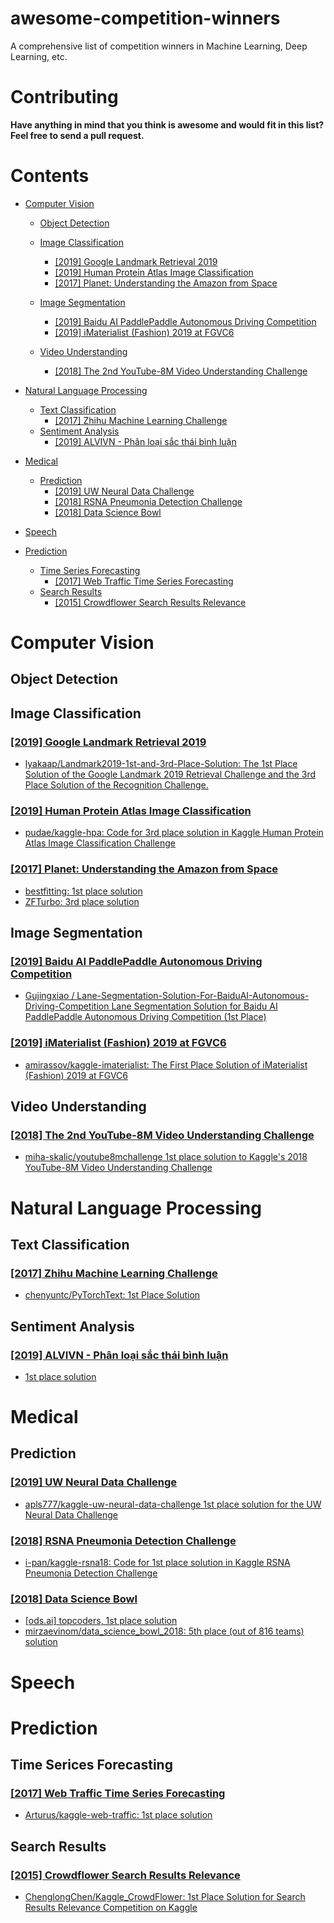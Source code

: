# awesome-competition-winners

A comprehensive list of competition winners in Machine Learning, Deep Learning, etc.

# Contributing
**Have anything in mind that you think is awesome and would fit in this list? Feel free to send a pull request.**

# Contents

- [Computer Vision](#computer-vision)
    - [Object Detection](#object-detection)
    - [Image Classification](#image-classification)
        - [[2019] Google Landmark Retrieval 2019](#2019-google-landmark-retrieval-2019)
        - [[2019] Human Protein Atlas Image Classification](#2019-human-protein-atlas-image-classification)
        - [[2017] Planet: Understanding the Amazon from Space](#2017-planet-understanding-the-amazon-from-space)

    - [Image Segmentation](#image-segmentation)
        - [[2019] Baidu AI PaddlePaddle Autonomous Driving Competition](#2019-baidu-ai-paddlepaddle-autonomous-driving-competition)
        - [[2019] iMaterialist (Fashion) 2019 at FGVC6](#2019-imaterialist-fashion-2019-at-fgvc6)
    - [Video Understanding](#video-understanding)
        - [[2018] The 2nd YouTube-8M Video Understanding Challenge](#2018-the-2nd-youtube-8m-video-understanding-challenge)

- [Natural Language Processing](#natural-language-processing)
    - [Text Classification](#text-classification)
        - [[2017] Zhihu Machine Learning Challenge](#2017-zhihu-machine-learning-challenge)
    - [Sentiment Analysis](#sentiment-analysis)
        - [[2019] ALVIVN - Phân loại sắc thái bình luận](#2019-alvivn---ph%C3%A2n-lo%E1%BA%A1i-s%E1%BA%AFc-th%C3%A1i-b%C3%ACnh-lu%E1%BA%ADn)

- [Medical](#medical)
    - [Prediction](#prediction)
        - [[2019] UW Neural Data Challenge](https://github.com/quanhua92/awesome-competition-winners#2019-uw-neural-data-challenge)
        - [[2018] RSNA Pneumonia Detection Challenge](https://github.com/quanhua92/awesome-competition-winners#2018-rsna-pneumonia-detection-challenge)
        - [[2018] Data Science Bowl](https://www.kaggle.com/c/data-science-bowl-2018)

- [Speech](#speech)

- [Prediction](#prediction-1)
    - [Time Series Forecasting](#time-serices-forecasting)
        - [[2017] Web Traffic Time Series Forecasting](#2017-web-traffic-time-series-forecasting)
    - [Search Results](#search-results)
        - [[2015] Crowdflower Search Results Relevance](#2015-crowdflower-search-results-relevance)

# Computer Vision

## Object Detection

## Image Classification

### [[2019] Google Landmark Retrieval 2019](https://www.kaggle.com/c/landmark-retrieval-2019/)
- [lyakaap/Landmark2019-1st-and-3rd-Place-Solution: The 1st Place Solution of the Google Landmark 2019 Retrieval Challenge and the 3rd Place Solution of the Recognition Challenge.](https://github.com/lyakaap/Landmark2019-1st-and-3rd-Place-Solution)

### [[2019] Human Protein Atlas Image Classification](https://www.kaggle.com/c/human-protein-atlas-image-classification/)
- [pudae/kaggle-hpa: Code for 3rd place solution in Kaggle Human Protein Atlas Image Classification Challenge](https://github.com/pudae/kaggle-hpa)

### [[2017] Planet: Understanding the Amazon from Space](https://www.kaggle.com/c/planet-understanding-the-amazon-from-space)
- [bestfitting: 1st place solution](https://www.kaggle.com/c/planet-understanding-the-amazon-from-space/discussion/36809)
- [ZFTurbo: 3rd place solution](https://www.kaggle.com/c/planet-understanding-the-amazon-from-space/discussion/38831#latest-218621)


## Image Segmentation

### [[2019] Baidu AI PaddlePaddle Autonomous Driving Competition](https://aistudio.baidu.com/aistudio/#/competition/detail/5)
- [Gujingxiao / Lane-Segmentation-Solution-For-BaiduAI-Autonomous-Driving-Competition Lane Segmentation Solution for Baidu AI PaddlePaddle Autonomous Driving Competition (1st Place)](https://github.com/gujingxiao/Lane-Segmentation-Solution-For-BaiduAI-Autonomous-Driving-Competition)

### [[2019] iMaterialist (Fashion) 2019 at FGVC6](https://www.kaggle.com/c/imaterialist-fashion-2019-FGVC6/)
- [amirassov/kaggle-imaterialist: The First Place Solution of iMaterialist (Fashion) 2019 at FGVC6](https://github.com/amirassov/kaggle-imaterialist)

## Video Understanding

### [[2018] The 2nd YouTube-8M Video Understanding Challenge](https://www.kaggle.com/c/youtube8m-2018/)
- [miha-skalic/youtube8mchallenge 1st place solution to Kaggle's 2018 YouTube-8M Video Understanding Challenge](https://github.com/miha-skalic/youtube8mchallenge)

# Natural Language Processing

## Text Classification

### [[2017] Zhihu Machine Learning Challenge](https://biendata.com/competition/zhihu/)
- [chenyuntc/PyTorchText: 1st Place Solution](https://github.com/chenyuntc/PyTorchText)

## Sentiment Analysis

### [[2019] ALVIVN - Phân loại sắc thái bình luận](https://www.aivivn.com/contests/1)
- [1st place solution](https://forum.machinelearningcoban.com/t/1st-place-solution-phan-loai-sac-thai-binh-luan/4504)

# Medical

## Prediction

### [[2019] UW Neural Data Challenge](https://www.kaggle.com/c/uwndc19)
- [apls777/kaggle-uw-neural-data-challenge 1st place solution for the UW Neural Data Challenge](https://github.com/apls777/kaggle-uw-neural-data-challenge)

### [[2018] RSNA Pneumonia Detection Challenge](https://www.kaggle.com/c/rsna-pneumonia-detection-challenge)
- [i-pan/kaggle-rsna18: Code for 1st place solution in Kaggle RSNA Pneumonia Detection Challenge](https://github.com/i-pan/kaggle-rsna18)

### [[2018] Data Science Bowl](https://www.kaggle.com/c/data-science-bowl-2018)
- [[ods.ai] topcoders, 1st place solution](https://www.kaggle.com/c/data-science-bowl-2018/discussion/54741)
- [mirzaevinom/data_science_bowl_2018: 5th place (out of 816 teams) solution](https://github.com/mirzaevinom/data_science_bowl_2018)


# Speech

# Prediction

## Time Serices Forecasting

### [[2017] Web Traffic Time Series Forecasting](https://www.kaggle.com/c/web-traffic-time-series-forecasting/)
- [Arturus/kaggle-web-traffic: 1st place solution](https://github.com/Arturus/kaggle-web-traffic)

## Search Results

### [[2015] Crowdflower Search Results Relevance](https://www.kaggle.com/c/crowdflower-search-relevance)
- [ChenglongChen/Kaggle_CrowdFlower: 1st Place Solution for Search Results Relevance Competition on Kaggle](https://github.com/ChenglongChen/Kaggle_CrowdFlower)
